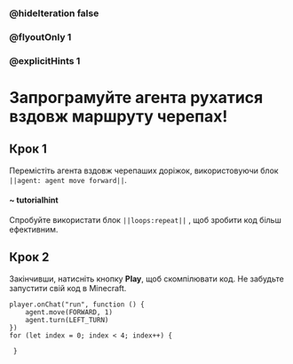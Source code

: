 ### @hideIteration false 
### @flyoutOnly 1
### @explicitHints 1


# Запрограмуйте агента рухатися вздовж маршруту черепах!

## Крок 1
Перемістіть агента вздовж черепаших доріжок, використовуючи блок ``||agent: agent move forward||``. 

#### ~ tutorialhint 
Спробуйте використати блок ``||loops:repeat||`` , щоб зробити код більш ефективним.

## Крок 2
Закінчивши, натисніть кнопку **Play**, щоб скомпілювати код. Не забудьте запустити свій код в Minecraft. 

```blocks
player.onChat("run", function () {
    agent.move(FORWARD, 1)
    agent.turn(LEFT_TURN)
})
for (let index = 0; index < 4; index++) {
    	
 }
``` 

